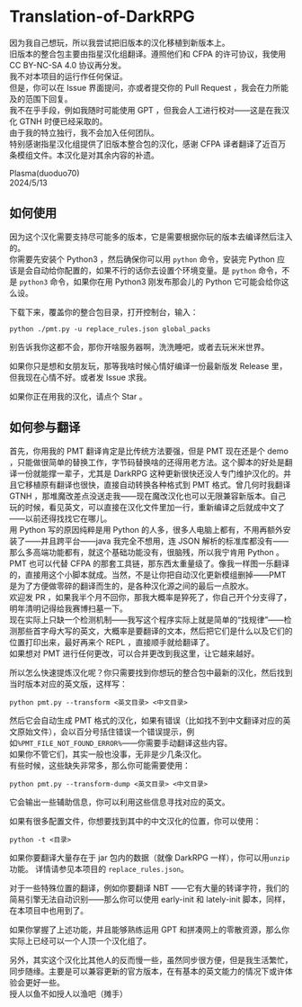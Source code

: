 # Translation-of-DarkRPG
因为我自己想玩，所以我尝试把旧版本的汉化移植到新版本上。  
旧版本的整合包主要由指星汉化组翻译。遵照他们和 CFPA 的许可协议，我使用 CC BY-NC-SA 4.0 协议再分发。  
我不对本项目的运行作任何保证。  
但是，你可以在 Issue 界面提问，亦或者提交你的 Pull Request ，我会在力所能及的范围下回复。  
我不在乎手段，例如我随时可能使用 GPT ，但我会人工进行校对——这是在我汉化 GTNH 时便已经采取的。  
由于我的特立独行，我不会加入任何团队。  
特别感谢指星汉化组提供了旧版本整合包的汉化，感谢 CFPA 译者翻译了近百万条模组文件。本汉化是对其余内容的补遗。

Plasma(duoduo70)  
2024/5/13

## 如何使用
因为这个汉化需要支持尽可能多的版本，它是需要根据你玩的版本去编译然后注入的。  
你需要先安装个 Python3 ，然后确保你可以用 `python` 命令，安装完 Python 应该是会自动给你配置的，如果不行的话你去设置个环境变量。是 `python` 命令，不是 `python3` 命令，如果你在用 Python3 刚发布那会儿的 Python 它可能会给你这么设。

下载下来，覆盖你的整合包目录，打开控制台，输入：
```
python ./pmt.py -u replace_rules.json global_packs
```

别告诉我你这都不会，那你开啥服务器啊，洗洗睡吧，或者去玩米米世界。

如果你只是想和女朋友玩，那等我啥时候心情好编译一份最新版发 Release 里，但我现在心情不好。或者发 Issue 求我。

如果你正在用我的汉化，请点个 Star 。

## 如何参与翻译
首先，你用我的 PMT 翻译肯定是比传统方法要强，但是 PMT 现在还是个 demo ，只能做很简单的替换工作，字节码替换啥的还得用老方法。这个脚本的好处是翻译一份就能撑一辈子，尤其是 DarkRPG 这种更新很快还没人专门维护汉化的。并且它移植原有翻译也很快，直接自动转换各种格式到 PMT 格式。曾几何时我翻译 GTNH ，那堆魔改差点没送走我——现在魔改汉化也可以无限兼容新版本。自己玩的时候，看见英文，可以直接在汉化文件里加一行，重新编译之后就成中文了——以前还得找找它在哪儿。  
用 Python 写的原因纯粹是用 Python 的人多，很多人电脑上都有，不用再额外安装了——并且跨平台——java 我完全不想用，连 JSON 解析的标准库都没有——那么多高端功能都有，就这个基础功能没有，很脑残，所以我宁肯用 Python 。  
PMT 也可以代替 CFPA 的那套工具链，那东西太重量级了。像我一样图一乐翻译的，直接用这个小脚本就成。当然，不是让你把自动汉化更新模组删掉——PMT是为了方便做零碎的翻译而生的，是各种汉化源之间的最后一点胶水。  
欢迎发 PR ，如果我半个月不回你，那我大概率是猝死了，你自己开个分支得了，明年清明记得给我赛博扫墓一下。  
现在实际上只缺一个检测机制——我写这个程序实际上就是简单的“找规律”——检测那些首字母大写的英文，大概率是要翻译的文本，然后把它们是什么以及它们的位置打印出来，最好再来个 REPL ，直接顺手就给翻译了。  
如果想对 PMT 进行任何更改，可以合并更改到我这里，让它越来越好。

所以怎么快速提炼汉化呢？你只需要找到你想玩的整合包中最新的汉化，然后找到当时版本对应的英文版，这样写：
```
python pmt.py --transform <英文目录> <中文目录>
```
然后它会自动生成 PMT 格式的汉化，如果有错误（比如找不到中文翻译对应的英文原始文件），会以百分号括住错误一个错误提示，例如`%PMT_FILE_NOT_FOUND_ERROR%`——你需要手动翻译这些内容。  
如果你不管它们，其实一般也没事，无非是少几条汉化。  
有些时候，这些缺失非常多，那么你可能需要使用：
```
python pmt.py --transform-dump <英文目录> <中文目录>
```
它会输出一些辅助信息，你可以利用这些信息寻找对应的英文。  

如果有很多配置文件，你想要找到其中的中文汉化的位置，你可以使用：
```
python -t <目录>
```

如果你要翻译大量存在于 jar 包内的数据（就像 DarkRPG 一样），你可以用`unzip`功能。
详情请参见本项目的 `replace_rules.json`。

对于一些特殊位置的翻译，例如你要翻译 NBT ——它有大量的转译字符，我们的简易引擎无法自动识别——那么你可以使用 early-init 和 lately-init 脚本，同样，在本项目中也用到了。

如果你掌握了上述功能，并且能够熟练运用 GPT 和拼凑网上的零散资源，那么你实际上已经可以一个人顶一个汉化组了。

另外，其实这个汉化比其他人的反而慢一些，虽然同步很方便，但是我生活繁忙，同步随缘。主要是可以兼容更新的官方版本，在有基本的英文能力的情况下或许体验会更好一些。  
授人以鱼不如授人以渔吧（摊手）